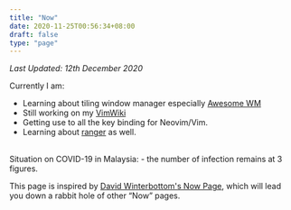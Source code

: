```yaml
---
title: "Now"
date: 2020-11-25T00:56:34+08:00
draft: false
type: "page"
---
```

*Last Updated: 12th December 2020*
<br />

Currently I am:
- Learning about tiling window manager especially [Awesome WM](https://awesomewm.org/)
- Still working on my [VimWiki](https://github.com/vimwiki/vimwiki)
- Getting use to all the key binding for Neovim/Vim. 
- Learning about [ranger](https://github.com/ranger/ranger) as well.
<br />
Situation on COVID-19 in Malaysia:
- the number of infection remains at 3 figures.

<br />

This page is inspired by [David Winterbottom's Now Page](https://codeinthehole.com/now/), which will lead you down a rabbit hole of other “Now” pages.

